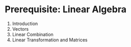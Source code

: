 # Prerequisite: Linear Algebra
  1. Introduction
  2. Vectors
  3. Linear Combination
  4. Linear Transformation and Matrices
